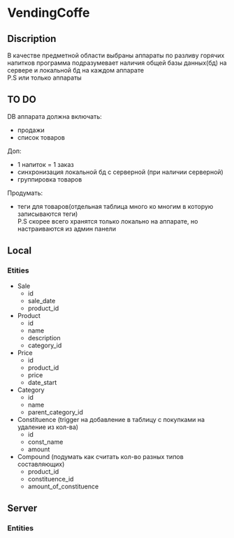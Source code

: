 # VendingCoffe
## Discription
В качестве предметной области выбраны аппараты по разливу горячих напитков 
программа подразумевает наличия общей базы данных(бд) на сервере и локальной бд на каждом аппарате  
P.S или только аппараты

## TO DO
DB аппарата должна включать:
- продажи
- список товаров

Доп:
- 1 напиток = 1 заказ
- синхронизация локальной бд с серверной (при наличии серверной)
- группировка товаров

Продумать:
- теги для товаров(отдельная таблица много ко многим в которую записываются теги)  
  P.S скорее всего хранятся только локально на аппарате, но настраиваются из админ панели

## Local

### Etities
- Sale
  - id
  - sale_date
  - product_id
- Product
  - id
  - name
  - description
  - category_id
- Price
  - id
  - product_id
  - price
  - date_start
- Category
  - id
  - name
  - parent_category_id
- Constituence (trigger на добавление в таблицу с покупками на удаление из кол-ва)
  - id
  - const_name
  - amount
- Compound (подумать как считать кол-во разных типов составляющих)
  - product_id
  - constituence_id
  - amount_of_constituence

## Server
### Entities
